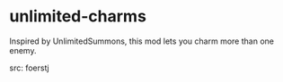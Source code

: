 # unlimited-charms

Inspired by UnlimitedSummons, this mod lets you charm more than one enemy.

src: foerstj

